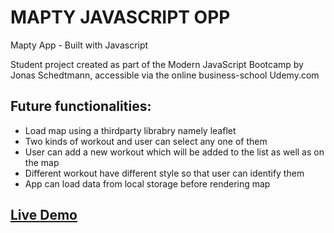 # MAPTY JAVASCRIPT OPP

Mapty App - Built with Javascript

Student project created as part of the Modern JavaScript Bootcamp by Jonas Schedtmann, accessible via the online business-school Udemy.com

## Future functionalities:

- Load map using a thirdparty librabry namely leaflet
- Two kinds of workout and user can select any one of them
- User can add a new workout which will be added to the list as well as on the map
- Different workout have different style so that user can identify them
- App can load data from local storage before rendering map

## [Live Demo](https://mapty-js-oop.netlify.app/)
